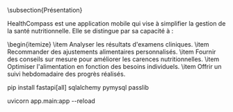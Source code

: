 \subsection{Présentation}

HealthCompass est une application mobile qui vise à simplifier la gestion de la santé nutritionnelle. Elle se distingue par sa capacité à :

\begin{itemize}
    \item Analyser les résultats d'examens cliniques.
    \item Recommander des ajustements alimentaires personnalisés.
    \item Fournir des conseils sur mesure pour améliorer les carences nutritionnelles.
    \item Optimiser l'alimentation en fonction des besoins individuels.
    \item Offrir un suivi hebdomadaire des progrès réalisés.

pip install fastapi[all] sqlalchemy pymysql passlib


uvicorn app.main:app --reload
